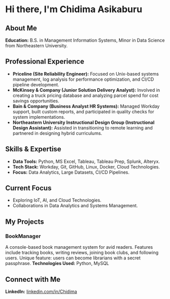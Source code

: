 # Hi there, I'm Chidima Asikaburu

## About Me
**Education:** B.S. in Management Information Systems, Minor in Data Science from Northeastern University.

## Professional Experience
- **Priceline (Site Reliability Engineer):** Focused on Unix-based systems management, log analysis for performance optimization, and CI/CD pipeline development.
- **McKinsey & Company (Junior Solution Delivery Analyst):** Involved in creating a truck pricing database and analyzing parcel spend for cost savings opportunities.
- **Bain & Company (Business Analyst HR Systems):** Managed Workday support, built custom reports, and participated in quality checks for system implementations.
- **Northeastern University Instructional Design Group (Instructional Design Assistant):** Assisted in transitioning to remote learning and partnered in designing hybrid curriculums.

## Skills & Expertise
- **Data Tools:** Python, MS Excel, Tableau, Tableau Prep, Splunk, Alteryx.
- **Tech Stack:** Workday, Git, GitHub, Linux, Docker, Cloud Technologies.
- **Focus:** Data Analytics, Large Datasets, CI/CD Pipelines.

## Current Focus
- Exploring IoT, AI, and Cloud Technologies.
- Collaborations in Data Analytics and Systems Management.

## My Projects

### BookManager
A console-based book management system for avid readers. Features include tracking books, writing reviews, joining book clubs, and following users. Unique feature: users can become librarians with a secret passphrase.
**Technologies Used:** Python, MySQL

## Connect with Me
**LinkedIn:** [linkedin.com/in/Chidima](https://linkedin.com/in/Chidima)
